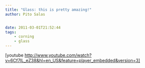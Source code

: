 ```yaml
---
title: "Glass: this is pretty amazing!"
author: Pito Salas


date: 2011-03-01T21:52:44
tags:
    - corning
    - glass
---
```




[youtube
http://www.youtube.com/watch?v=6Cf7IL_eZ38&hl=en_US&feature=player_embedded&version=3]


